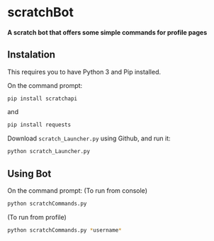 # scratchBot
#### A scratch bot that offers some simple commands for profile pages

## Instalation
This requires you to have Python 3 and Pip installed.

On the command prompt: 
```bash
pip install scratchapi
```

and 

```bash
pip install requests
```

Download `scratch_Launcher.py` using Github, and run it:
```bash
python scratch_Launcher.py
```

## Using Bot

On the command prompt:
(To run from console)
```bash
python scratchCommands.py
```
(To run from profile)
```bash
python scratchCommands.py *username*
```
